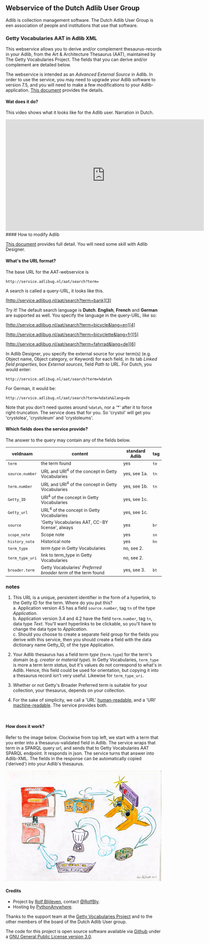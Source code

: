 ## Webservice of the Dutch Adlib User Group  

Adlib is collection management software. The Dutch Adlib User Group is een association of people and institutions that use that software.  

### Getty Vocabularies AAT in Adlib XML  

This webservice allows you to derive and/or complement thesaurus-records in your Adlib, from the Art & Architecture Thesaurus (AAT), maintained by The Getty Vocabularies Project. The fields that you can derive and/or complement are detailed below.  

The webservice is intended as an _Advanced External Source_ in Adlib. In order to use the service, you may need to upgrade your Adlib software to version 7.5, and you will need to make a few modifications to your Adlib-application. [This document][1] provides the details.  

#### Wat does it do?  

This video shows what it looks like for the Adlib user. Narration in Dutch.  
<iframe src="https://player.vimeo.com/video/314264717" width="640" height="360" frameborder="0" webkitallowfullscreen mozallowfullscreen allowfullscreen></iframe>  
#### How to modify Adlib  

[This document][1] provides full detail. You will need some skill with Adlib Designer.  

#### What's the URL format?  

The base URL for the AAT-webservice is  

    http://service.adlibug.nl/aat/search?term=  

A search is called a query-URL, it looks like this.  

[http://service.adlibug.nl/aat/search?term=bank][3]  

Try it! The default search language is **Dutch**. **English**, **French** and **German** are supported as well. You specify the language in the query-URL, like so:  

[http://service.adlibug.nl/aat/search?term=bicycle&lang=en][4]  
    
[http://service.adlibug.nl/aat/search?term=bicyclette&lang=fr][5]  
    
[http://service.adlibug.nl/aat/search?term=fahrrad&lang=de][6]  

In Adlib Designer, you specify the external source for your term(s) (e.g. Object name, Object category, or Keyword) for each field, in its tab _Linked field properties_, box _External sources_, field _Path to URL_. For Dutch, you would enter:  

    http://service.adlibug.nl/aat/search?term=%data%  
    
For German, it would be:  

    http://service.adlibug.nl/aat/search?term=%data%&lang=de  
    
Note that you don't need quotes around `%data%`, nor a '*' after it to force right-truncation. The service does that for you. So 'crystol' will get you 'crystolea', 'crystoleum' and 'crystoleums'.  
    

#### Which fields does the service provide?  
    
The answer to the query may contain any of the fields below.  

|veldnaam       |content|standard Adlib|tag|
|---------------|------|---------------|---|
|`term`         |the term found|yes|`te`|
|`source.number`|URL and URI<sup>4</sup> of the concept in Getty Vocabularies |yes, see 1a. |`tn`|
|`term.number`  |URL and URI<sup>4</sup> of the concept in Getty Vocabularies|yes, see 1b. |`tn`|
|`Getty_ID`     |URI<sup>4</sup> of the concept in Getty Vocabularies|yes, see 1c. ||
|`Getty_url`    |URL<sup>4</sup> of the concept in Getty Vocabularies|yes, see 1c. ||
|`source`       |'Getty Vocabularies AAT, CC-BY license', always|yes|`br`|
|`scope_note`   |Scope note|yes|`sn`|
|`history_note` |Historical note|yes|`hn`|
|`term_type`    |_term type_ in Getty Vocabularies|no, see 2.||
|`term_type_uri`|link to term_type in Getty Vocabularies|no, see 2.||
|`broader.term` |Getty Vocabularies' _Preferred broader term_ of the term found|yes, see 3.|`bt`|


### notes  
1. This URL is a unique, persistent identifier in the form of a hyperlink, to the Getty ID for the term. Where do you put this?  
   a. Application version 4.5 has a field `source.number`, tag `tn` of the type _Application_.  
   b. Application version 3.4 and 4.2 have the field `term.number`, tag `tn`, data type _Text_. You'll want hyperlinks to be clickable, so you'll have to change the data type to _Application_.  
   c. Should you choose to create a separate field group for the fields you derive with this service, then you should create a field with the data dictionary name Getty_ID, of the type Application.  
   
2. Your Adlib thesaurus has a field _term type_ (`term.type`) for the term's domain (e.g. _creator_ or _material type_). In Getty Vocabularies, `term_type` is more a term _term status_, but it's values do not correspond to what's in Adlib. Hence, this field could be used for orientation, but copying it into a thesaurus record isn't very useful. Likewise for `term_type_uri`.  

3. Whether or not Getty's Broader Preferred term is suitable for your collection, your thesaurus, depends on your collection.  

4. For the sake of simplicity, we call a 'URL' [human-readable][8], and a 'URI' [machine-readable][9]. The service provides both.  

<br>  

#### How does it work?  

Refer to the image below. Clockwise from top left, we start with a term that you enter into a thesaurus-validated field in Adlib. The service wraps that term in a SPARQL query url, and sends that to Getty Vocabularies AAT SPARQL endpoint. It responds in json. The service turns that answer into Adlib-XML. The fields in the response can be automatically copied ('derived') into your Adlib's thesaurus.  

![Hoe werkt de service][7]  

[1]: /static/Advanced_external_source_v_service.adlibug.nl.pdf  
[3]: http://service.adlibug.nl/aat/search?term=fiets  
[4]: http://service.adlibug.nl/aat/search?term=bicycle&lang=en  
[5]: http://service.adlibug.nl/aat/search?term=bicyclette&lang=fr  
[6]: http://service.adlibug.nl/aat/search?term=fahrrad&lang=de  
[7]: /static/gvp2ax2.jpg  "Interface between Getty Vocabularies AAT and Adlib. Clockwise from top left, a term that you enter in a catalogue record, is wrapped in a SPARQL-query and sent to Getty Vocabularies SPARQL endpoint. The response in json is turned into Adlib XML and made available in the Adlib thesaurus linked to your catalogue."  
[8]: http://vocab.getty.edu/page/aat/300212636
[9]: http://vocab.getty.edu/aat/300212636

#### Credits  

- Project by [Rolf Blijleven][8], contact [@RolfBly][9].  
- Hosting by [PythonAnywhere][10].  

Thanks to the support team at the [Getty Vocabularies Project][13] and to the other members of the board of the Dutch Adlib User group.  

The code for this project is open source software available via [Github][11] under a [GNU General Public License version 3.0][12].  

<br>
<br>

[8]: http://www.rolfblijleven.nl  
[9]: https://twitter.com/RolfBly  
[10]: https://www.pythonanywhere.com  
[11]: https://github.com/RolfBly/gv2ax  
[12]: https://choosealicense.com/licenses/gpl-3.0/  
[13]: https://groups.google.com/forum/#!forum/gettyvocablod  
